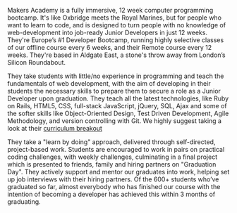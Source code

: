 Makers Academy is a fully immersive, 12 week computer programming bootcamp. It's like Oxbridge meets the Royal Marines, but for people who want to learn to code, and is designed to turn people with no knowledge of web-development into job-ready Junior Developers in just 12 weeks. They're Europe’s #1 Developer Bootcamp, running highly selective classes of our offline course every 6 weeks, and their Remote course every 12 weeks. They're based in Aldgate East, a stone's throw away from London’s Silicon Roundabout.

They take students with little/no experience in programming and teach the fundamentals of web development, with the aim of developing in their students the necessary skills to prepare them to secure a role as a Junior Developer upon graduation. They teach all the latest technologies, like Ruby on Rails, HTML5, CSS, full-stack JavaScript, jQuery, SQL, Ajax and some of the softer skills like Object-Oriented Design, Test Driven Development, Agile Methodology, and version controlling with Git. We highly suggest taking a look at their [curriculum
breakout](http://www.makersacademy.com/curriculum/)

They take a "learn by doing" approach, delivered through self-directed, project-based work. Students are encouraged to work in pairs on practical coding challenges, with weekly challenges, culminating in a final project which is presented to friends, family and hiring partners on "Graduation Day". They actively support and mentor our graduates into work, helping set up job interviews with their hiring partners. Of the 600+ students who’ve graduated so far, almost everybody who has finished our course with the intention of becoming a developer has achieved this within 3 months of graduating.
